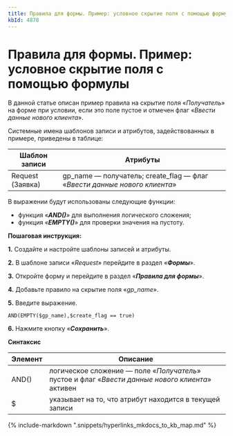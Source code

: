 ```yaml
---
title: Правила для формы. Пример: условное скрытие поля с помощью формулы
kbId: 4878
---
```


# Правила для формы. Пример: условное скрытие поля с помощью формулы

В данной статье описан пример правила на скрытие поля «*Получатель*» на форме при условии, если это поле пустое и отмечен флаг «*Ввести данные нового клиента*».

Системные имена шаблонов записи и атрибутов, задействованных в примере, приведены в таблице:

| Шаблон записи | Атрибуты |
| --- | --- |
| Request (Заявка) | gp\_name — получатель; create\_flag — флаг «*Ввести данные нового клиента*» |

В выражении будут использованы следующие функции:

- функция «***AND()***» для выполнения логического сложения;
- функция «***EMPTY()***» для проверки значения на пустоту.

**Пошаговая инструкция:**

**1.** Создайте и настройте шаблоны записей и атрибуты.

**2.** В шаблоне записи «*Request*» перейдите в раздел «***Формы***».

**3.** Откройте форму и перейдите в раздел «***Правила для формы***».

**4.** Добавьте правило на скрытие поля «*gp\_name*».

**5.** Введите выражение.

```
AND(EMPTY($gp_name),$create_flag == true)
```

**6.** Нажмите кнопку «***Сохранить***».

**Синтаксис**

| Элемент | Описание |
| --- | --- |
| AND() | логическое сложение — поле «*Получатель*» пустое и флаг «*Ввести данные нового клиента*» активен |
| $ | указывает на то, что атрибут находится в текущей записи |

{% include-markdown ".snippets/hyperlinks_mkdocs_to_kb_map.md" %}
